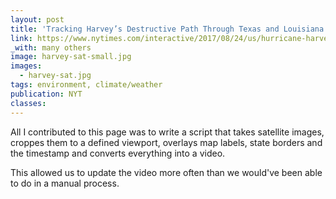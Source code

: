 ```yaml
---
layout: post
title: 'Tracking Harvey’s Destructive Path Through Texas and Louisiana'
link: https://www.nytimes.com/interactive/2017/08/24/us/hurricane-harvey-texas.html
_with: many others
image: harvey-sat-small.jpg
images:
  - harvey-sat.jpg
tags: environment, climate/weather
publication: NYT
classes:
---
```


All I contributed to this page was to write a script that takes satellite images, croppes them to a defined viewport, overlays map labels, state borders and the timestamp and converts everything into a video.

This allowed us to update the video more often than we would've been able to do in a manual process.

